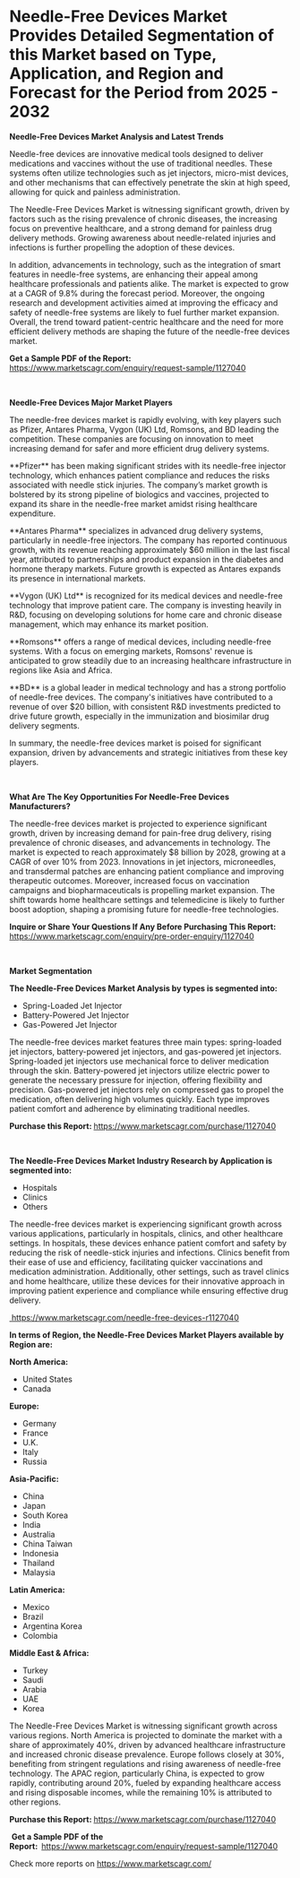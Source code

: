 <p><h1>Needle-Free Devices Market Provides Detailed Segmentation of this Market based on Type, Application, and Region and Forecast for the Period from 2025 - 2032</h1></p><p><strong>Needle-Free Devices Market Analysis and Latest Trends</strong></p>
<p><p>Needle-free devices are innovative medical tools designed to deliver medications and vaccines without the use of traditional needles. These systems often utilize technologies such as jet injectors, micro-mist devices, and other mechanisms that can effectively penetrate the skin at high speed, allowing for quick and painless administration. </p><p>The Needle-Free Devices Market is witnessing significant growth, driven by factors such as the rising prevalence of chronic diseases, the increasing focus on preventive healthcare, and a strong demand for painless drug delivery methods. Growing awareness about needle-related injuries and infections is further propelling the adoption of these devices. </p><p>In addition, advancements in technology, such as the integration of smart features in needle-free systems, are enhancing their appeal among healthcare professionals and patients alike. The market is expected to grow at a CAGR of 9.8% during the forecast period. Moreover, the ongoing research and development activities aimed at improving the efficacy and safety of needle-free systems are likely to fuel further market expansion. Overall, the trend toward patient-centric healthcare and the need for more efficient delivery methods are shaping the future of the needle-free devices market.</p></p>
<p><strong>Get a Sample PDF of the Report:&nbsp;</strong> <a href="https://www.marketscagr.com/enquiry/request-sample/1127040?utm_campaign=2450&utm_medium=2&utm_source=Github&utm_content=ia&utm_term=05032025&utm_id=needle-free-devices">https://www.marketscagr.com/enquiry/request-sample/1127040</a></p>
<p>&nbsp;</p>
<p><strong>Needle-Free Devices Major Market Players</strong></p>
<p><p>The needle-free devices market is rapidly evolving, with key players such as Pfizer, Antares Pharma, Vygon (UK) Ltd, Romsons, and BD leading the competition. These companies are focusing on innovation to meet increasing demand for safer and more efficient drug delivery systems.</p><p>**Pfizer** has been making significant strides with its needle-free injector technology, which enhances patient compliance and reduces the risks associated with needle stick injuries. The company’s market growth is bolstered by its strong pipeline of biologics and vaccines, projected to expand its share in the needle-free market amidst rising healthcare expenditure.</p><p>**Antares Pharma** specializes in advanced drug delivery systems, particularly in needle-free injectors. The company has reported continuous growth, with its revenue reaching approximately $60 million in the last fiscal year, attributed to partnerships and product expansion in the diabetes and hormone therapy markets. Future growth is expected as Antares expands its presence in international markets.</p><p>**Vygon (UK) Ltd** is recognized for its medical devices and needle-free technology that improve patient care. The company is investing heavily in R&D, focusing on developing solutions for home care and chronic disease management, which may enhance its market position.</p><p>**Romsons** offers a range of medical devices, including needle-free systems. With a focus on emerging markets, Romsons' revenue is anticipated to grow steadily due to an increasing healthcare infrastructure in regions like Asia and Africa.</p><p>**BD** is a global leader in medical technology and has a strong portfolio of needle-free devices. The company's initiatives have contributed to a revenue of over $20 billion, with consistent R&D investments predicted to drive future growth, especially in the immunization and biosimilar drug delivery segments.</p><p>In summary, the needle-free devices market is poised for significant expansion, driven by advancements and strategic initiatives from these key players.</p></p>
<p>&nbsp;</p>
<p><strong>What Are The Key Opportunities For Needle-Free Devices Manufacturers?</strong></p>
<p><p>The needle-free devices market is projected to experience significant growth, driven by increasing demand for pain-free drug delivery, rising prevalence of chronic diseases, and advancements in technology. The market is expected to reach approximately $8 billion by 2028, growing at a CAGR of over 10% from 2023. Innovations in jet injectors, microneedles, and transdermal patches are enhancing patient compliance and improving therapeutic outcomes. Moreover, increased focus on vaccination campaigns and biopharmaceuticals is propelling market expansion. The shift towards home healthcare settings and telemedicine is likely to further boost adoption, shaping a promising future for needle-free technologies.</p></p>
<p><strong>Inquire or Share Your Questions If Any Before Purchasing This Report:</strong> <a href="https://www.marketscagr.com/enquiry/pre-order-enquiry/1127040?utm_campaign=2450&utm_medium=2&utm_source=Github&utm_content=ia&utm_term=05032025&utm_id=needle-free-devices">https://www.marketscagr.com/enquiry/pre-order-enquiry/1127040</a></p>
<p>&nbsp;</p>
<p><strong>Market Segmentation</strong></p>
<p><strong>The Needle-Free Devices Market Analysis by types is segmented into:</strong></p>
<p><ul><li>Spring-Loaded Jet Injector</li><li>Battery-Powered Jet Injector</li><li>Gas-Powered Jet Injector</li></ul></p>
<p><p>The needle-free devices market features three main types: spring-loaded jet injectors, battery-powered jet injectors, and gas-powered jet injectors. Spring-loaded jet injectors use mechanical force to deliver medication through the skin. Battery-powered jet injectors utilize electric power to generate the necessary pressure for injection, offering flexibility and precision. Gas-powered jet injectors rely on compressed gas to propel the medication, often delivering high volumes quickly. Each type improves patient comfort and adherence by eliminating traditional needles.</p></p>
<p><strong>Purchase this Report:&nbsp;</strong><a href="https://www.marketscagr.com/purchase/1127040?utm_campaign=2450&utm_medium=2&utm_source=Github&utm_content=ia&utm_term=05032025&utm_id=needle-free-devices">https://www.marketscagr.com/purchase/1127040</a></p>
<p>&nbsp;</p>
<p><strong>The Needle-Free Devices Market Industry Research by Application is segmented into:</strong></p>
<p><ul><li>Hospitals</li><li>Clinics</li><li>Others</li></ul></p>
<p><p>The needle-free devices market is experiencing significant growth across various applications, particularly in hospitals, clinics, and other healthcare settings. In hospitals, these devices enhance patient comfort and safety by reducing the risk of needle-stick injuries and infections. Clinics benefit from their ease of use and efficiency, facilitating quicker vaccinations and medication administration. Additionally, other settings, such as travel clinics and home healthcare, utilize these devices for their innovative approach in improving patient experience and compliance while ensuring effective drug delivery.</p></p>
<p><a href="https://www.marketscagr.com/needle-free-devices-r1127040?utm_campaign=2450&utm_medium=2&utm_source=Github&utm_content=ia&utm_term=05032025&utm_id=needle-free-devices">&nbsp;https://www.marketscagr.com/needle-free-devices-r1127040</a></p>
<p><strong>In terms of Region, the Needle-Free Devices Market Players available by Region are:</strong></p>
<p>
    <p> <strong> North America: </strong>
        <ul>
            <li>United States</li>
            <li>Canada</li>
        </ul>
        </p> 
    <p> <strong> Europe: </strong>
        <ul>
            <li>Germany</li>
            <li>France</li>
            <li>U.K.</li>
            <li>Italy</li>
            <li>Russia</li>
        </ul>
        </p> 
    <p> <strong> Asia-Pacific: </strong>
        <ul>
            <li>China</li>
            <li>Japan</li>
            <li>South Korea</li>
            <li>India</li>
            <li>Australia</li>
            <li>China Taiwan</li>
            <li>Indonesia</li>
            <li>Thailand</li>
            <li>Malaysia</li>
        </ul>
        </p> 
    <p> <strong> Latin America: </strong>
        <ul>
            <li>Mexico</li>
            <li>Brazil</li>
            <li>Argentina Korea</li>
            <li>Colombia</li>
        </ul>
        </p> 
    <p> <strong> Middle East & Africa: </strong>
        <ul>
            <li>Turkey</li>
            <li>Saudi</li>
            <li>Arabia</li>
            <li>UAE</li>
            <li>Korea</li>
        </ul>
    </p>
    </p>
<p><p>The Needle-Free Devices Market is witnessing significant growth across various regions. North America is projected to dominate the market with a share of approximately 40%, driven by advanced healthcare infrastructure and increased chronic disease prevalence. Europe follows closely at 30%, benefiting from stringent regulations and rising awareness of needle-free technology. The APAC region, particularly China, is expected to grow rapidly, contributing around 20%, fueled by expanding healthcare access and rising disposable incomes, while the remaining 10% is attributed to other regions. </p></p>
<p><strong>Purchase this Report: </strong><a href="https://www.marketscagr.com/purchase/1127040?utm_campaign=2450&utm_medium=2&utm_source=Github&utm_content=ia&utm_term=05032025&utm_id=needle-free-devices">https://www.marketscagr.com/purchase/1127040</a></p>
<p>&nbsp;<strong>Get a Sample PDF of the Report:&nbsp;&nbsp;</strong><a href="https://www.marketscagr.com/enquiry/request-sample/1127040?utm_campaign=2450&utm_medium=2&utm_source=Github&utm_content=ia&utm_term=05032025&utm_id=needle-free-devices">https://www.marketscagr.com/enquiry/request-sample/1127040</a></p>
<p><strong></strong></p>
<p>Check more reports on <a href="https://www.marketscagr.com/?utm_campaign=2450&utm_medium=2&utm_source=Github&utm_content=ia&utm_term=05032025&utm_id=needle-free-devices">https://www.marketscagr.com/</a></p>